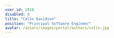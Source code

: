 ```yaml
---
user_id: 2918
disabled: 0
title: "Colin Davidson"
position: "Principal Software Engineer"
avatar: /assets/images/portal/authors/colin.jpg
---
```

